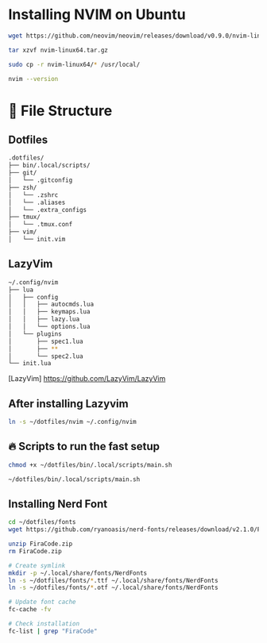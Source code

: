 # Installing NVIM on Ubuntu 

```bash
wget https://github.com/neovim/neovim/releases/download/v0.9.0/nvim-linux64.tar.gz

tar xzvf nvim-linux64.tar.gz

sudo cp -r nvim-linux64/* /usr/local/

nvim --version
```

# 📂 File Structure

## Dotfiles

```bash
.dotfiles/
├── bin/.local/scripts/
├── git/
│   └── .gitconfig
├── zsh/
│   └── .zshrc
│   └── .aliases
│   └── .extra_configs
├── tmux/
│   └── .tmux.conf
├── vim/
│   └── init.vim
```

## LazyVim

```bash
~/.config/nvim
├── lua
│   ├── config
│   │   ├── autocmds.lua
│   │   ├── keymaps.lua
│   │   ├── lazy.lua
│   │   └── options.lua
│   └── plugins
│       ├── spec1.lua
│       ├── **
│       └── spec2.lua
└── init.lua
```

[LazyVim] https://github.com/LazyVim/LazyVim

## After installing Lazyvim

```bash
ln -s ~/dotfiles/nvim ~/.config/nvim
```

## 🔥 Scripts to run the fast setup

```bash
chmod +x ~/dotfiles/bin/.local/scripts/main.sh

~/dotfiles/bin/.local/scripts/main.sh
```

## Installing Nerd Font

```bash
cd ~/dotfiles/fonts
wget https://github.com/ryanoasis/nerd-fonts/releases/download/v2.1.0/FiraCode.zip

unzip FiraCode.zip
rm FiraCode.zip 

# Create symlink
mkdir -p ~/.local/share/fonts/NerdFonts
ln -s ~/dotfiles/fonts/*.ttf ~/.local/share/fonts/NerdFonts
ln -s ~/dotfiles/fonts/*.otf ~/.local/share/fonts/NerdFonts

# Update font cache
fc-cache -fv

# Check installation
fc-list | grep "FiraCode"
```